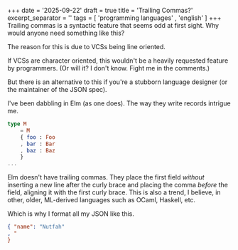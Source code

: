 +++
date = '2025-09-22'
draft = true
title = 'Trailing Commas?'
excerpt_separator = '<!--more-->'
tags = [ 'programming languages'
       , 'english'
       ]
+++
Trailing commas is a syntactic feature that seems odd at first sight. Why would anyone need something like this?<!--more-->

The reason for this is due to VCSs being line oriented.

If VCSs are character oriented, this wouldn't be a heavily requested feature by programmers. (Or will it? I don't know. Fight me in the comments.)

But there is an alternative to this if you're a stubborn language designer (or the maintainer of the JSON spec).

I've been dabbling in Elm (as one does). The way they write records intrigue me. 
```elm
type M
    = M
    { foo : Foo
    , bar : Bar
    , baz : Baz
    }
...
```
Elm doesn't have trailing commas. They place the first field _without_ inserting a new line after the curly brace and placing the comma _before_ the field, aligning it with the first curly brace. This is also a trend, I believe, in other, older, ML-derived languages such as OCaml, Haskell, etc.

Which is why I format all my JSON like this.
```json
{ "name": "Nutfah"
, "
}
```

